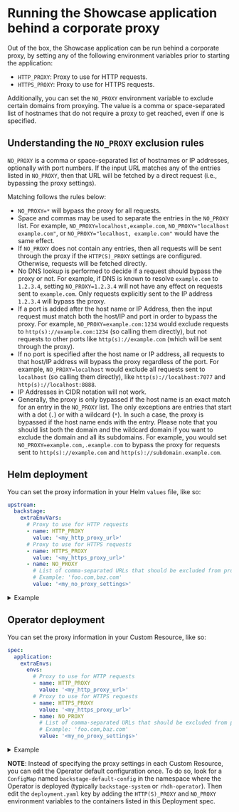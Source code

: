 # Running the Showcase application behind a corporate proxy

Out of the box, the Showcase application can be run behind a corporate proxy, by setting any of the following environment variables prior to starting the application:

- `HTTP_PROXY`: Proxy to use for HTTP requests.
- `HTTPS_PROXY`: Proxy to use for HTTPS requests.

Additionally, you can set the `NO_PROXY` environment variable to exclude certain domains from proxying. The value is a comma or space-separated list of hostnames that do not require a proxy to get reached, even if one is specified.

## Understanding the `NO_PROXY` exclusion rules

`NO_PROXY` is a comma or space-separated list of hostnames or IP addresses, optionally with port numbers. If the input URL matches any of the entries listed in `NO_PROXY`, then that URL will be fetched by a direct request (i.e., bypassing the proxy settings).

Matching follows the rules below:

- `NO_PROXY=*` will bypass the proxy for all requests.
- Space and commas may be used to separate the entries in the `NO_PROXY` list. For example, `NO_PROXY=localhost,example.com`, `NO_PROXY="localhost example.com"`, or `NO_PROXY="localhost, example.com"` would have the same effect.
- If `NO_PROXY` does not contain any entries, then all requests will be sent through the proxy if the `HTTP(S)_PROXY` settings are configured. Otherwise, requests will be fetched directly.
- No DNS lookup is performed to decide if a request should bypass the proxy or not. For example, if DNS is known to resolve `example.com` to `1.2.3.4`, setting `NO_PROXY=1.2.3.4` will not have any effect on requests sent to `example.com`. Only requests explicitly sent to the IP address `1.2.3.4` will bypass the proxy.
- If a port is added after the host name or IP Address, then the input request must match both the host/IP and port in order to bypass the proxy. For example, `NO_PROXY=example.com:1234` would exclude requests to `http(s)://example.com:1234` (so calling them directly), but not requests to other ports like `http(s)://example.com` (which will be sent through the proxy).
- If no port is specified after the host name or IP address, all requests to that host/IP address will bypass the proxy regardless of the port. For example, `NO_PROXY=localhost` would exclude all requests sent to `localhost` (so calling them directly), like `http(s)://localhost:7077` and `http(s)://localhost:8888`.
- IP Addresses in CIDR notation will not work.
- Generally, the proxy is only bypassed if the host name is an exact match for an entry in the `NO_PROXY` list. The only exceptions are entries that start with a dot (`.`) or with a wildcard (`*`). In such a case, the proxy is bypassed if the host name ends with the entry. Please note that you should list both the domain and the wildcard domain if you want to exclude the domain and all its subdomains. For example, you would set `NO_PROXY=example.com,.example.com` to bypass the proxy for requests sent to `http(s)://example.com` and `http(s)://subdomain.example.com`.

## Helm deployment

You can set the proxy information in your Helm `values` file, like so:

```yaml
upstream:
  backstage:
    extraEnvVars:
      # Proxy to use for HTTP requests
      - name: HTTP_PROXY
        value: '<my_http_proxy_url>'
      # Proxy to use for HTTPS requests
      - name: HTTPS_PROXY
        value: '<my_https_proxy_url>'
      - name: NO_PROXY
        # List of comma-separated URLs that should be excluded from proxying.
        # Example: 'foo.com,baz.com'
        value: '<my_no_proxy_settings>'
```

<details>
<summary>Example</summary>

```yaml
# --- Truncated ---
upstream:
  backstage:
    extraEnvVars:
      - name: HTTP_PROXY
        value: 'http://10.10.10.105:3128'
      - name: HTTPS_PROXY
        value: 'http://10.10.10.106:3128'
      - name: NO_PROXY
        value: 'localhost,example.org'
```

</details>

## Operator deployment

You can set the proxy information in your Custom Resource, like so:

```yaml
spec:
  application:
    extraEnvs:
      envs:
        # Proxy to use for HTTP requests
        - name: HTTP_PROXY
          value: '<my_http_proxy_url>'
        # Proxy to use for HTTPS requests
        - name: HTTPS_PROXY
          value: '<my_https_proxy_url>'
        - name: NO_PROXY
          # List of comma-separated URLs that should be excluded from proxying.
          # Example: 'foo.com,baz.com'
          value: '<my_no_proxy_settings>'
```

<details>
<summary>Example</summary>

```yaml
spec:
  # --- Truncated ---
  application:
    extraEnvs:
      envs:
        - name: HTTP_PROXY
          value: 'http://10.10.10.105:3128'
        - name: HTTPS_PROXY
          value: 'http://10.10.10.106:3128'
        - name: NO_PROXY
          value: 'localhost,example.org'
```

</details>

**NOTE**: Instead of specifying the proxy settings in each Custom Resource, you can edit the Operator default configuration once. To do so, look for a `ConfigMap` named `backstage-default-config` in the namespace where the Operator is deployed (typically `backstage-system` or `rhdh-operator`). Then edit the `deployment.yaml` key by adding the `HTTP(S)_PROXY` and `NO_PROXY` environment variables to the containers listed in this Deployment spec.
